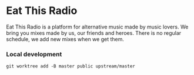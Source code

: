 Eat This Radio
==============
Eat This Radio is a platform for alternative music made by music lovers. We bring you mixes made by us, our friends and heroes. There is no regular schedule, we add new mixes when we get them.

### Local development
```
git worktree add -B master public upstream/master
```
